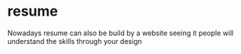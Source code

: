 # resume

Nowadays resume can also be build by a website seeing it people will understand the skills through your design
